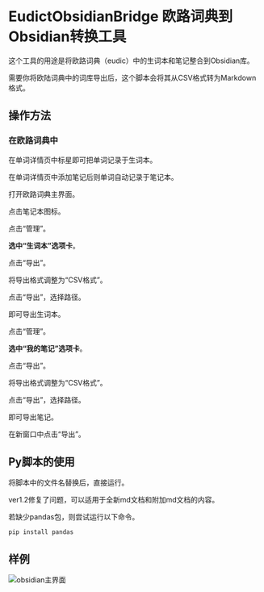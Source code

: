 # EudictObsidianBridge 欧路词典到Obsidian转换工具

这个工具的用途是将欧路词典（eudic）中的生词本和笔记整合到Obsidian库。

需要你将欧陆词典中的词库导出后，这个脚本会将其从CSV格式转为Markdown格式。



## 操作方法

### 在欧路词典中

在单词详情页中标星即可把单词记录于生词本。

在单词详情页中添加笔记后则单词自动记录于笔记本。

打开欧路词典主界面。

点击笔记本图标。

点击“管理”。

**选中“生词本”选项卡**。

点击“导出”。

将导出格式调整为“CSV格式”。

点击“导出”，选择路径。

即可导出生词本。

点击“管理”。

**选中“我的笔记”选项卡**。

点击“导出”。

将导出格式调整为“CSV格式”。

点击“导出”，选择路径。

即可导出笔记。

在新窗口中点击“导出”。



## Py脚本的使用

将脚本中的文件名替换后，直接运行。

ver1.2修复了问题，可以适用于全新md文档和附加md文档的内容。

若缺少pandas包，则尝试运行以下命令。

```
pip install pandas
```



## 样例

![obsidian主界面](D:\Program_Myself\Program_Software_Project_Upload\EudictObsidianBridge\example_image\obsidian主界面.png)
